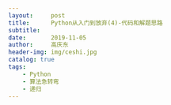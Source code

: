 ```yaml
---
layout:     post
title:      Python从入门到放弃(4)-代码和解题思路
subtitle:   
date:       2019-11-05
author:     高庆东
header-img: img/ceshi.jpg
catalog: true
tags:
    - Python
    - 算法急转弯
    - 递归
---
```


### 
